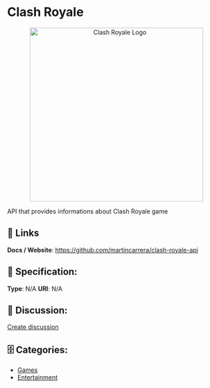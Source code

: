 # Clash Royale
<p align="center">
    <img width="400" src="https://raw.githubusercontent.com/apis-list/apis-list/main/apis/clash-royale/logo_256x256.png" alt="Clash Royale Logo"/>
</p>

API that provides informations about Clash Royale game

##  🔗 Links
**Docs / Website**: https://github.com/martincarrera/clash-royale-api

## 🧬 Specification:
**Type**: N/A
**URI**: N/A

## 💬 Discussion:
[Create discussion](https://github.com/apis-list/apis-list/discussions/new)

## 🗄️ Categories:
- [Games](https://github.com/apis-list/apis-list#games)
- [Entertainment](https://github.com/apis-list/apis-list#entertainment)







